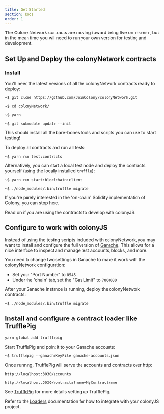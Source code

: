```yaml
---
title: Get Started
section: Docs
order: 1
---
```


The Colony Network contracts are moving toward being live on `testnet`, but in the mean time you will need to run your own version for testing and development.

## Set Up and Deploy the colonyNetwork contracts

### Install
You'll need the latest versions of all the colonyNetwork contracts ready to deploy:

```
~$ git clone https://github.com/JoinColony/colonyNetwork.git

~$ cd colonyNetwork/

~$ yarn

~$ git submodule update --init
```

This should install all the bare-bones tools and scripts you can use to start testing!

To deploy all contracts and run all tests:
```
~$ yarn run test:contracts

```

Alternatively, you can start a local test node and deploy the contracts yourself (using the locally installed `truffle`):
```
~$ yarn run start:blockchain:client

~$ ./node_modules/.bin/truffle migrate
```

If you're purely interested in the 'on-chain' Solidity implementation of Colony, you can stop here.

Read on if you are using the contracts to develop with colonyJS.

## Configure to work with colonyJS

Instead of using the testing scripts included with colonyNetwork, you may want to install and configure the full version of [Ganache](https://github.com/trufflesuite/ganache). This allows for a nice interface to inspect and manage test accounts, blocks, and more.

You need to change two settings in Ganache to make it work with the colonyNetwork configuration:

* Set your "Port Number" to `8545`
* Under the 'chain' tab, set the "Gas Limit" to `7000000`

After your Ganache instance is running, deploy the colonyNetwork contracts:
```
~$ ./node_modules/.bin/truffle migrate
```

## Install and configure a contract loader like TrufflePig

```
yarn global add trufflepig
```

Start TrufflePig and point it to your Ganache accounts:
```
~$ trufflepig --ganacheKeyFile ganache-accounts.json
```

Once running, TrufflePig will serve the accounts and contracts over http:
```
http://localhost:3030/accounts
```
```
http://localhost:3030/contracts?name=MyContractName
```

See [TrufflePig](https://github.com/JoinColony/trufflepig) for more details setting up TrufflePig.

Refer to the [Loaders](/colonyjs/docs-loaders/) documentation for how to integrate with your colonyJS project.
